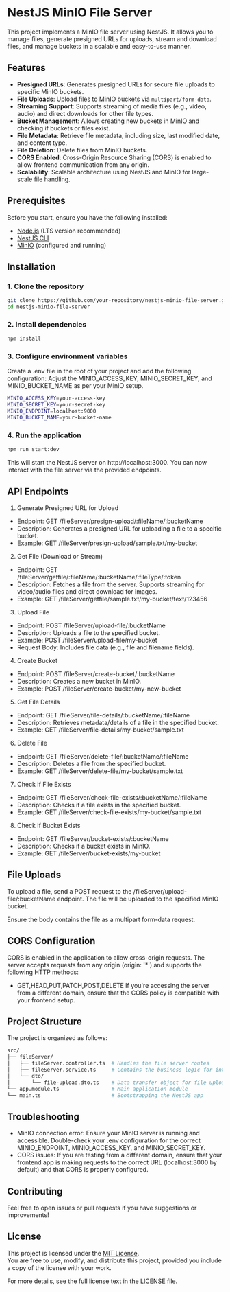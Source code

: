 # NestJS MinIO File Server

This project implements a MinIO file server using NestJS. It allows you to manage files, generate presigned URLs for uploads, stream and download files, and manage buckets in a scalable and easy-to-use manner.

## Features

- **Presigned URLs**: Generates presigned URLs for secure file uploads to specific MinIO buckets.
- **File Uploads**: Upload files to MinIO buckets via `multipart/form-data`.
- **Streaming Support**: Supports streaming of media files (e.g., video, audio) and direct downloads for other file types.
- **Bucket Management**: Allows creating new buckets in MinIO and checking if buckets or files exist.
- **File Metadata**: Retrieve file metadata, including size, last modified date, and content type.
- **File Deletion**: Delete files from MinIO buckets.
- **CORS Enabled**: Cross-Origin Resource Sharing (CORS) is enabled to allow frontend communication from any origin.
- **Scalability**: Scalable architecture using NestJS and MinIO for large-scale file handling.

## Prerequisites

Before you start, ensure you have the following installed:

- [Node.js](https://nodejs.org/) (LTS version recommended)
- [NestJS CLI](https://docs.nestjs.com/)
- [MinIO](https://min.io/) (configured and running)

## Installation

### 1. Clone the repository

```bash
git clone https://github.com/your-repository/nestjs-minio-file-server.git
cd nestjs-minio-file-server
```
### 2. Install dependencies
```bash
npm install
```

### 3. Configure environment variables 

Create a .env file in the root of your project and add the following configuration:
Adjust the MINIO_ACCESS_KEY, MINIO_SECRET_KEY, and MINIO_BUCKET_NAME as per your MinIO setup.
```bash
MINIO_ACCESS_KEY=your-access-key
MINIO_SECRET_KEY=your-secret-key
MINIO_ENDPOINT=localhost:9000
MINIO_BUCKET_NAME=your-bucket-name
```
### 4. Run the application

```bash
npm run start:dev
```
This will start the NestJS server on http://localhost:3000. You can now interact with the file server via the provided endpoints.


## API Endpoints

1. Generate Presigned URL for Upload
- Endpoint: GET /fileServer/presign-upload/:fileName/:bucketName
- Description: Generates a presigned URL for uploading a file to a specific bucket.
- Example: GET /fileServer/presign-upload/sample.txt/my-bucket
2. Get File (Download or Stream)
- Endpoint: GET /fileServer/getfile/:fileName/:bucketName/:fileType/:token
- Description: Fetches a file from the server. Supports streaming for video/audio files and direct download for images.
- Example: GET /fileServer/getfile/sample.txt/my-bucket/text/123456
3. Upload File
- Endpoint: POST /fileServer/upload-file/:bucketName
- Description: Uploads a file to the specified bucket.
- Example: POST /fileServer/upload-file/my-bucket
- Request Body: Includes file data (e.g., file and filename fields).
4. Create Bucket
- Endpoint: POST /fileServer/create-bucket/:bucketName
- Description: Creates a new bucket in MinIO.
- Example: POST /fileServer/create-bucket/my-new-bucket
5. Get File Details
- Endpoint: GET /fileServer/file-details/:bucketName/:fileName
- Description: Retrieves metadata/details of a file in the specified bucket.
- Example: GET /fileServer/file-details/my-bucket/sample.txt
6. Delete File
- Endpoint: GET /fileServer/delete-file/:bucketName/:fileName
- Description: Deletes a file from the specified bucket.
- Example: GET /fileServer/delete-file/my-bucket/sample.txt
7. Check If File Exists
- Endpoint: GET /fileServer/check-file-exists/:bucketName/:fileName
- Description: Checks if a file exists in the specified bucket.
- Example: GET /fileServer/check-file-exists/my-bucket/sample.txt
8. Check If Bucket Exists
- Endpoint: GET /fileServer/bucket-exists/:bucketName
- Description: Checks if a bucket exists in MinIO.
- Example: GET /fileServer/bucket-exists/my-bucket

## File Uploads

To upload a file, send a POST request to the /fileServer/upload-file/:bucketName endpoint. The file will be uploaded to the specified MinIO bucket.

Ensure the body contains the file as a multipart form-data request.

## CORS Configuration

CORS is enabled in the application to allow cross-origin requests. The server accepts requests from any origin (origin: '*') and supports the following HTTP methods:

* GET,HEAD,PUT,PATCH,POST,DELETE
If you're accessing the server from a different domain, ensure that the CORS policy is compatible with your frontend setup.

## Project Structure

The project is organized as follows:
```graphql
src/
├── fileServer/
│   ├── fileServer.controller.ts  # Handles the file server routes
│   ├── fileServer.service.ts     # Contains the business logic for interacting with MinIO
│   └── dto/
│       └── file-upload.dto.ts    # Data transfer object for file uploads
└── app.module.ts                 # Main application module
└── main.ts                       # Bootstrapping the NestJS app
```
## Troubleshooting

- MinIO connection error: Ensure your MinIO server is running and accessible. Double-check your .env configuration for the correct MINIO_ENDPOINT, MINIO_ACCESS_KEY, and MINIO_SECRET_KEY.
- CORS issues: If you are testing from a different domain, ensure that your frontend app is making requests to the correct URL (localhost:3000 by default) and that CORS is properly configured.
## Contributing

Feel free to open issues or pull requests if you have suggestions or improvements!

## License

This project is licensed under the [MIT License](LICENSE).  
You are free to use, modify, and distribute this project, provided you include a copy of the license with your work.

For more details, see the full license text in the [LICENSE](./LICENSE) file.

